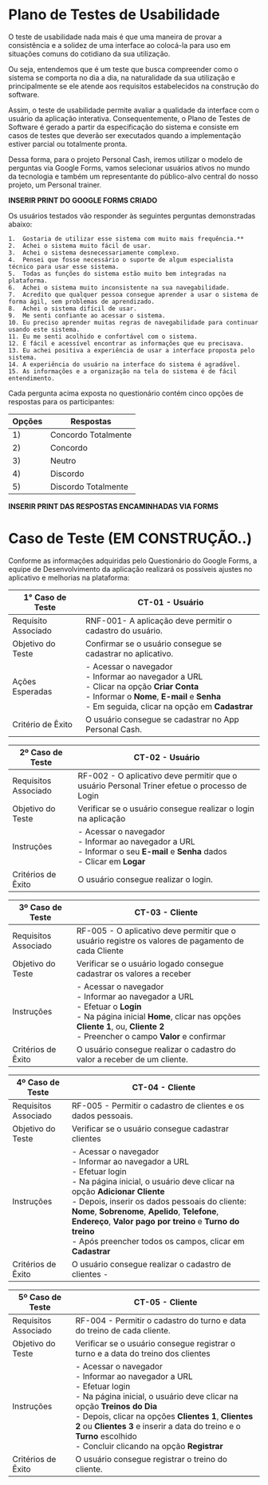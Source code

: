 # Plano de Testes de Usabilidade

O teste de usabilidade nada mais é que uma maneira de provar a consistência e a solidez de uma interface ao colocá-la para uso em situações comuns do cotidiano da sua utilização. 

Ou seja, entendemos que é um teste que busca compreender como o sistema se comporta no dia a dia, na naturalidade da sua utilização e principalmente se ele atende aos requisitos estabelecidos na construção do software.

Assim, o teste de usabilidade permite avaliar a qualidade da interface com o usuário da aplicação interativa. Consequentemente, o Plano de Testes de Software é gerado a partir da especificação do sistema e consiste em casos de testes que deverão ser executados quando a implementação estiver parcial ou totalmente pronta.

Dessa forma, para o projeto Personal Cash, iremos utilizar o modelo de perguntas via Google Forms, vamos selecionar usuários ativos no mundo da tecnologia e também um representante do público-alvo central do nosso projeto, um Personal trainer.

**INSERIR PRINT DO GOOGLE FORMS CRIADO**

Os usuários testados vão responder às seguintes perguntas demonstradas abaixo:

    1.  Gostaria de utilizar esse sistema com muito mais frequência.**
    2.  Achei o sistema muito fácil de usar.
    3.  Achei o sistema desnecessariamente complexo.
    4.  Pensei que fosse necessário o suporte de algum especialista técnico para usar esse sistema.
    5.  Todas as funções do sistema estão muito bem integradas na plataforma.
    6.  Achei o sistema muito inconsistente na sua navegabilidade.
    7.  Acredito que qualquer pessoa consegue aprender a usar o sistema de forma ágil, sem problemas de aprendizado.
    8.  Achei o sistema difícil de usar.
    9.  Me senti confiante ao acessar o sistema.
    10. Eu preciso aprender muitas regras de navegabilidade para continuar usando este sistema.
    11. Eu me senti acolhido e confortável com o sistema.
    12. É fácil e acessível encontrar as informações que eu precisava.
    13. Eu achei positiva a experiência de usar a interface proposta pelo sistema.
    14. A experiência do usuário na interface do sistema é agradável.
    15. As informações e a organização na tela do sistema é de fácil entendimento.

Cada pergunta acima exposta no questionário contém cinco opções de respostas para os participantes:

| Opções | Respostas | 
| ----------------- | ----------------- |
| 1)  | Concordo Totalmente|
| 2)  | Concordo|
| 3)  | Neutro|
| 4)  | Discordo|
| 5)  | Discordo Totalmente|

**INSERIR PRINT DAS RESPOSTAS ENCAMINHADAS VIA FORMS**


# Caso de Teste  (EM CONSTRUÇÃO..)

Conforme as informações adquiridas pelo Questionário do Google Forms, a equipe de Desenvolvimento da aplicação realizará os possíveis ajustes no aplicativo e melhorias na plataforma:
 
|  1° Caso de Teste 	| **CT-01 - Usuário**                                                                           	|
|--------------------|-----------------------------------------------------------------------------------------------------|
|	Requisito Associado| RNF-001- A aplicação deve permitir o cadastro do usuário.   |
| Objetivo do Teste 	| Confirmar se o usuário consegue se cadastrar no aplicativo.                                     |
| Ações Esperadas | - Acessar o navegador <br> - Informar ao navegador a URL <br> - Clicar na opção **Criar Conta** <br> - Informar o **Nome**, **E-mail** e **Senha** <br> - Em seguida, clicar na opção em **Cadastrar**	           | 
| Critério de Êxito  | O usuário consegue se cadastrar no App Personal Cash.  

| 2º Caso de Teste | CT-02 - Usuário |
|---------------|---------------------------------|
| Requisitos Associado | RF-002 - O aplicativo deve permitir que o usuário Personal Triner efetue o processo de Login |
| Objetivo do Teste | Verificar se o usuário consegue realizar o login na aplicação |
| Instruções | - Acessar o navegador <br> - Informar ao navegador a URL <br> - Informar o seu **E-mail** e **Senha** dados <br> - Clicar em **Logar** |
| Critérios de Êxito | O usuário consegue realizar o login. | 

| 3º Caso de Teste | CT-03 - Cliente |
|------------------|-----------------------------------------|
| Requisitos Associado | RF-005 - O aplicativo deve permitir que o usuário registre os valores de pagamento de cada Cliente |
| Objetivo do Teste | Verificar se o usuário logado consegue cadastrar os valores a receber |
| Instruções | - Acessar o navegador <br> - Informar ao navegador a URL <br> - Efetuar o **Login** <br> - Na página inicial **Home**, clicar nas opções **Cliente 1**, ou, **Cliente 2** <br> - Preencher o campo **Valor** e confirmar |
| Critérios de Êxito | O usuário consegue realizar o cadastro do valor a receber de um cliente. |

| 4º Caso de Teste | CT-04 - Cliente|
|------------------|-----------------------------------------|
| Requisitos Associado | RF-005 - Permitir o cadastro de clientes e os dados pessoais. |
| Objetivo do Teste | Verificar se o usuário consegue cadastrar clientes |
| Instruções| - Acessar o navegador <br> - Informar ao navegador a URL <br> - Efetuar login <br> - Na página inicial, o usuário deve clicar na  opção **Adicionar Cliente** <br> - Depois, inserir os dados pessoais do cliente: **Nome**, **Sobrenome**, **Apelido**, **Telefone**, **Endereço**, **Valor pago por treino** e **Turno do treino** <br> - Após preencher todos os campos, clicar em **Cadastrar**|
| Critérios de Êxito |O usuário consegue realizar o cadastro de clientes - |

| 5º Caso de Teste | CT-05 - Cliente|
|------------------|-----------------------------------------|
| Requisitos Associado | RF-004 - Permitir o cadastro do turno e data do treino de cada cliente. |
| Objetivo do Teste | Verificar se o usuário consegue registrar o turno e a data do treino dos clientes |
| Instruções| - Acessar o navegador <br> - Informar ao navegador a URL <br> - Efetuar login <br> - Na página inicial, o usuário deve clicar na  opção **Treinos do Dia** <br> - Depois, clicar na opções **Clientes 1**, **Clientes 2** ou **Clientes 3** e inserir a data do treino e o **Turno** escolhido <br> - Concluir clicando na opção **Registrar**|
| Critérios de Êxito |O usuário consegue registrar o treino do cliente. |




